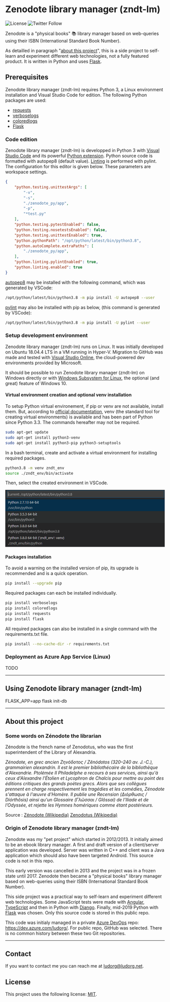 # Zenodote library manager (zndt-lm)

![License](https://img.shields.io/github/license/Ludorg/zenodote_py)
![Twitter Follow](https://img.shields.io/twitter/follow/Ludorg1?style=social)

Zenodote is a "physical books" 📚 library manager based on web-queries using their ISBN (International Standard Book Number).

As detailled in paragraph "[about this project](#about-this-project)", this is a side project to self-learn and experiment different web technologies, not a fully featured product. It is written in Python and uses [Flask](https://palletsprojects.com/p/flask/).

## Prerequisites

Zenodote library manager (zndt-lm) requires Python 3, a Linux environment installation and Visual Studio Code for edition.
The following Python packages are used:

- [requests](https://pypi.org/project/requests/)
- [verboselogs](https://pypi.org/project/verboselogs/)
- [coloredlogs](https://pypi.org/project/coloredlogs/)
- [Flask](https://pypi.org/project/Flask/)

### Code edition

Zenodote library manager (zndt-lm) is developped in Python 3 with [Visual Studio Code](https://code.visualstudio.com/) and its powerful [Python extension](https://marketplace.visualstudio.com/items?itemName=ms-python.python). Python source code is formatted with autopep8 (default value). [Linting](https://code.visualstudio.com/docs/python/linting) is performed with pylint. The configuration for this editor is given below. These parameters are workspace settings.

```json
{
    "python.testing.unittestArgs": [
        "-v",
        "-s",
        "./zenodote_py/app",
        "-p",
        "*test.py"
    ],
    "python.testing.pytestEnabled": false,
    "python.testing.nosetestsEnabled": false,
    "python.testing.unittestEnabled": true,
    "python.pythonPath": "/opt/python/latest/bin/python3.8",
    "python.autoComplete.extraPaths": [
        "./zenodote_py/app",
    ],
    "python.linting.pylintEnabled": true,
    "python.linting.enabled": true
}
```

[autopep8](https://pypi.org/project/autopep8/) may be installed with the following command, which was generated by VSCode:

```bash
/opt/python/latest/bin/python3.8 -m pip install -U autopep8 --user
```

[pylint](https://www.pylint.org/) may also be installed with pip as below, (this command is generated by VSCode):

```bash
/opt/python/latest/bin/python3.8 -m pip install -U pylint --user
```

### Setup development environment

Zenodote library manager (zndt-lm) runs on Linux. It was initially developed on Ubuntu 18.04.4 LTS in a VM running in Hyper-V. Migration to GitHub was made and tested with [Visual Studio Online](https://visualstudio.microsoft.com/services/visual-studio-online/), the cloud-powered dev environments provided by Microsoft.

It should be possible to run Zenodote library manager (zndt-lm) on Windows directly or with [Windows Subsystem for Linux](https://docs.microsoft.com/en-us/windows/wsl/about), the optional (and great) feature of Windows 10.

#### Virtual environment creation and optional venv installation

To setup Python virtual environement, if pip or venv are not available, install them. But, according to [official documentation](https://docs.python.org/3.8/installing/index.html), venv (the standard tool for creating virtual environments) is available and has been part of Python since Python 3.3. The commands hereafter may not be required.

```bash
sudo apt-get update
sudo apt-get install python3-venv
sudo apt-get install python3-pip python3-setuptools
```

In a bash terminal, create and activate a virtual environment for installing required packages.

```bash
python3.8 -m venv zndt_env
source ./zndt_env/bin/activate
```

Then, select the created environment in VSCode.

![selection of venv](./doc/img/select_venv.png)

#### Packages installation

To avoid a warning on the installed version of pip, its upgrade is recommended and is a quick operation.

```bash
pip install --upgrade pip
```

Required packages can each be installed individually.

```bash
pip install verboselogs
pip install coloredlogs
pip install requests
pip install flask
```

All required packages can also be installed in a single command with the requirements.txt file.

```bash
pip install --no-cache-dir -r requirements.txt
```

### Deployment as Azure App Service (Linux)

TODO

---

## Using Zenodote library manager (zndt-lm)

FLASK_APP=app
flask init-db

---

## About this project

### Some words on Zénodote the librarian

Zénodote is the french name of Zenodotus, who was the first superintendent of the Library of Alexandria.

_Zénodote, en grec ancien Ζηνόδοτος / Zênódotos (320–240 av. J.-C.), grammairien alexandrin.
Il est le premier bibliothécaire de la bibliothèque d'Alexandrie. Ptolémée II Philadelphe a recours à ses services, ainsi qu'à ceux d'Alexandre l'Étolien et Lycophron de Chalcis pour mettre au point des éditions critiques des grands poètes grecs. Alors que ses collègues prennent en charge respectivement les tragédies et les comédies, Zénodote s'attaque à l'œuvre d'Homère. Il publie une Recension (Διόρθωσις / Diórthôsis) ainsi qu'un Glossaire (Γλῶσσαι / Glôssai) de l’Iliade et de l’Odyssée, et rejette les Hymnes homériques comme étant postérieurs._

Source : [Zénodote (Wikipedia)](http://fr.wikipedia.org/wiki/Z%C3%A9nodote) [Zenodotus (Wikipedia)](https://en.wikipedia.org/wiki/Zenodotus)

### Origin of Zenodote library manager (zndt-lm)

Zenodote was my "pet project" which started in 2012/2013.
It initially aimed to be an ebook library manager.
A first and draft version of a client/server application was developed.
Server was written in C++ and client was a Java application which should also have been targeted Android.
This source code is not in this repo.

This early version was cancelled in 2013 and the project was in a frozen state until 2017.
Zenodote then became a "physical books" library manager based on web-queries using their ISBN (International Standard Book Number).

This side project was a practical way to self-learn and experiment different web technologies.
Some JavaScript tests were made with [Angular](https://angular.io/), [TypeScript](https://www.typescriptlang.org/) and then in Python with [Django](https://www.djangoproject.com/). Finally, mid-2019 Python with [Flask](https://palletsprojects.com/p/flask/) was chosen. Only this source code is stored in this public repo.

This code was initialy managed in a private [Azure DevOps](https://azure.microsoft.com/en-us/services/devops/repos/) repo: <https://dev.azure.com/ludorg/>. For public repo, GitHub was selected. There is no common history between these two Git repositories.

---

## Contact

If you want to contact me you can reach me at <ludorg@ludorg.net>.

## License

This project uses the following license: [MIT](https://github.com/Ludorg/zenodote_py/blob/master/LICENSE).
